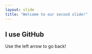 ```yaml
---
layout: slide
title: "Welcome to our second slide!"
---
```

## I use GitHub
Use the left arrow to go back!
